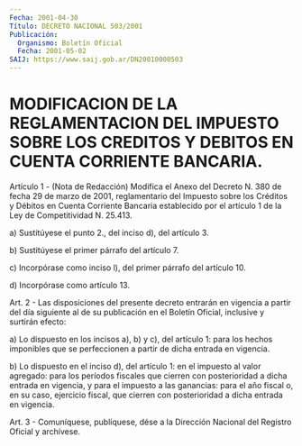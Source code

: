 ```yaml
---
Fecha: 2001-04-30
Título: DECRETO NACIONAL 503/2001
Publicación:
  Organismo: Boletín Oficial
  Fecha: 2001-05-02
SAIJ: https://www.saij.gob.ar/DN20010000503
---
```

# MODIFICACION DE LA REGLAMENTACION DEL IMPUESTO SOBRE LOS CREDITOS Y DEBITOS EN CUENTA CORRIENTE BANCARIA.

<a id="1"></a>
Artículo 1 - (Nota de Redacción) Modifica el Anexo del Decreto N. 380 de fecha 29 de marzo de 2001, reglamentario del Impuesto sobre los Créditos y Débitos en Cuenta Corriente Bancaria establecido por el artículo 1 de la Ley de Competitividad N. 25.413.

a) Sustitúyese el punto 2., del inciso d), del artículo 3.

b) Sustitúyese el primer párrafo del artículo 7.

c) Incorpórase como inciso l), del primer párrafo del artículo 10.

d) Incorpórase como artículo 13.

<a id="2"></a>
Art.  2  -  Las  disposiciones del  presente  decreto  entrarán  en vigencia a partir  del  día  siguiente  al  de su publicación en el Boletín Oficial, inclusive y surtirán efecto:

a) Lo dispuesto en los incisos a), b) y c), del artículo 1: para los hechos imponibles que   se  perfeccionen  a  partir  de  dicha entrada  en  vigencia.

b) Lo  dispuesto en el inciso d), del artículo 1: en el impuesto al valor  agregado:   para  los  períodos  fiscales  que  cierren  con posterioridad a dicha entrada en vigencia, y para el impuesto a las ganancias: para el  año fiscal o, en su caso, ejercicio fiscal, que cierren  con  posterioridad  a  dicha    entrada   en  vigencia.

<a id="3"></a>
Art.  3 - Comuníquese, publíquese, dése a la Dirección  Nacional del Registro Oficial y archívese.